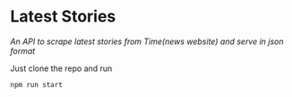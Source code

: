 # Latest Stories

*An API to scrape latest stories from Time(news website) and serve in json format*

Just clone the repo and run

`npm run start`

